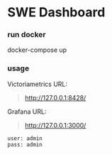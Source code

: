 # SWE Dashboard

### run docker
docker-compose up

### usage

Victoriametrics URL:

> http://127.0.0.1:8428/

Grafana URL:

> http://127.0.0.1:3000/

```
user: admin
pass: admin
```